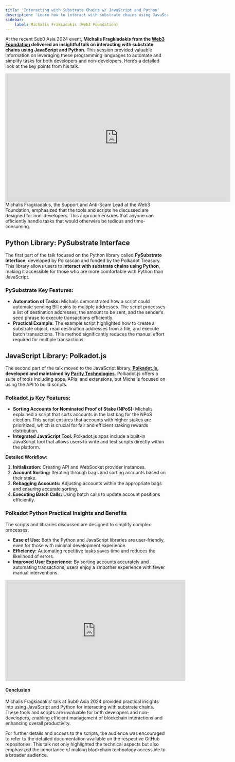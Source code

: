 ```yaml
---
title: 'Interacting with Substrate Chains w/ JavaScript and Python'
description: 'Learn how to interact with substrate chains using JavaScript and Python, as explained by Michalis Fragkiadakis at Sub0 Asia 2024.'
sidebar:
    label: Michalis Frakiadakis (Web3 Foundation)
---
```


At the recent Sub0 Asia 2024 event, **Michalis Fragkiadakis from the [Web3 Foundation](https://dablock.com/ecosystem/web3-foundation/) delivered an insightful talk on interacting with substrate chains using JavaScript and Python**. This session provided valuable information on leveraging these programming languages to automate and simplify tasks for both developers and non-developers. Here’s a detailed look at the key points from his talk.  
<iframe frameborder="0" height="400" marginheight="0" marginwidth="0" scrolling="no" src="https://www.slideshare.net/slideshow/embed_code/key/94lRnDFcqyJnFS?hostedIn=slideshare&page=upload" width="700"><span class="mce_SELRES_start" data-mce-type="bookmark" style="display: inline-block; width: 0px; overflow: hidden; line-height: 0;">﻿</span></iframe>  
Michalis Fragkiadakis, the Support and Anti-Scam Lead at the Web3 Foundation, emphasized that the tools and scripts he discussed are designed for non-developers. This approach ensures that anyone can efficiently handle tasks that would otherwise be tedious and time-consuming.

## Python Library: PySubstrate Interface
The first part of the talk focused on the Python library called **PySubstrate Interface**, developed by Polkascan and funded by the Polkadot Treasury. This library allows users to **interact with substrate chains using Python**, making it accessible for those who are more comfortable with Python than JavaScript.

### PySubstrate Key Features:
- **Automation of Tasks:** Michalis demonstrated how a script could automate sending Bill coins to multiple addresses. The script processes a list of destination addresses, the amount to be sent, and the sender’s seed phrase to execute transactions efficiently.
- **Practical Example:** The example script highlighted how to create a substrate object, read destination addresses from a file, and execute batch transactions. This method significantly reduces the manual effort required for multiple transactions.

## JavaScript Library: Polkadot.js
The second part of the talk moved to the JavaScript library,**[ Polkadot.js](https://dablock.com/dapps/polkadotjs/), developed and maintained by [Parity Technologies](https://dablock.com/ecosystem/parity-technologies/)**. Polkadot.js offers a suite of tools including apps, APIs, and extensions, but Michalis focused on using the API to build scripts.

### Polkadot.js Key Features:
- **Sorting Accounts for Nominated Proof of Stake (NPoS):** Michalis explained a script that sorts accounts in the last bag for the NPoS election. This script ensures that accounts with higher stakes are prioritized, which is crucial for fair and efficient staking rewards distribution.
- **Integrated JavaScript Tool:** Polkadot.js apps include a built-in JavaScript tool that allows users to write and test scripts directly within the platform.

**Detailed Workflow:**
1. **Initialization:** Creating API and WebSocket provider instances.
2. **Account Sorting:** Iterating through bags and sorting accounts based on their stake.
3. **Rebagging Accounts:** Adjusting accounts within the appropriate bags and ensuring accurate sorting.
4. **Executing Batch Calls:** Using batch calls to update account positions efficiently.

### Polkadot Python Practical Insights and Benefits
The scripts and libraries discussed are designed to simplify complex processes:

- **Ease of Use:** Both the Python and JavaScript libraries are user-friendly, even for those with minimal development experience.
- **Efficiency:** Automating repetitive tasks saves time and reduces the likelihood of errors.
- **Improved User Experience:** By sorting accounts accurately and automating transactions, users enjoy a smoother experience with fewer manual interventions.

<iframe allowfullscreen="allowfullscreen" frameborder="0" height="315" src="https://www.youtube.com/embed/lfzOt3AEMAs?si=0qlySUs7CGFi3Z0V" title="YouTube video player" width="560"></iframe>

#### Conclusion
Michalis Fragkiadakis’ talk at Sub0 Asia 2024 provided practical insights into using JavaScript and Python for interacting with substrate chains. These tools and scripts are invaluable for both developers and non-developers, enabling efficient management of blockchain interactions and enhancing overall productivity.

For further details and access to the scripts, the audience was encouraged to refer to the detailed documentation available on the respective GitHub repositories. This talk not only highlighted the technical aspects but also emphasized the importance of making blockchain technology accessible to a broader audience.